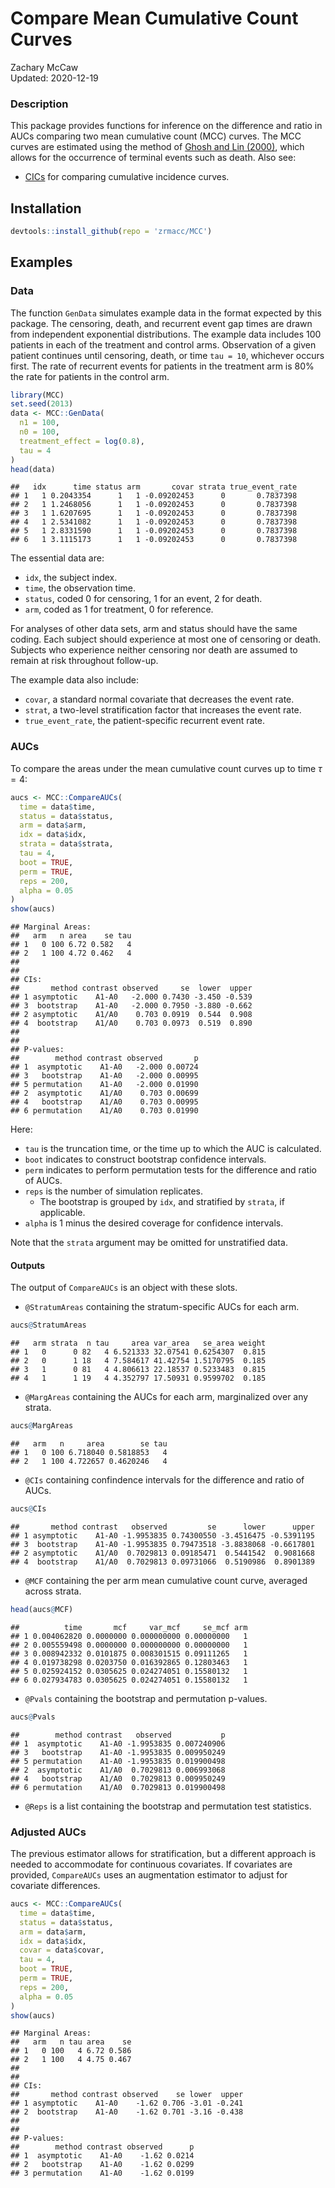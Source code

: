 # Compare Mean Cumulative Count Curves

Zachary McCaw <br>
Updated: 2020-12-19



### Description

This package provides functions for inference on the difference and ratio in AUCs comparing two mean cumulative count (MCC) curves. The MCC curves are estimated using the method of [Ghosh and Lin (2000)](https://onlinelibrary.wiley.com/doi/abs/10.1111/j.0006-341X.2000.00554.x), which allows for the occurrence of terminal events such as death. Also see:
* [CICs](https://github.com/zrmacc/CICs) for comparing cumulative incidence curves. 

## Installation


```r
devtools::install_github(repo = 'zrmacc/MCC')
```

## Examples

### Data

The function `GenData` simulates example data in the format expected by this package. The censoring, death, and recurrent event gap times are drawn from independent exponential distributions. The example data includes 100 patients in each of the treatment and control arms. Observation of a given patient continues until censoring, death, or time `tau = 10`, whichever occurs first. The rate of recurrent events for patients in the treatment arm is 80% the rate for patients in the control arm. 


```r
library(MCC)
set.seed(2013)
data <- MCC::GenData(
  n1 = 100,
  n0 = 100,
  treatment_effect = log(0.8),
  tau = 4
)
head(data)
```

```
##   idx      time status arm       covar strata true_event_rate
## 1   1 0.2043354      1   1 -0.09202453      0       0.7837398
## 2   1 1.2468056      1   1 -0.09202453      0       0.7837398
## 3   1 1.6207695      1   1 -0.09202453      0       0.7837398
## 4   1 2.5341082      1   1 -0.09202453      0       0.7837398
## 5   1 2.8331590      1   1 -0.09202453      0       0.7837398
## 6   1 3.1115173      1   1 -0.09202453      0       0.7837398
```

The essential data are:

* `idx`, the subject index. 
* `time`, the observation time. 
* `status`, coded 0 for censoring, 1 for an event, 2 for death.
* `arm`, coded as 1 for treatment, 0 for reference. 

For analyses of other data sets, arm and status should have the same coding. Each subject should experience at most one of censoring or death. Subjects who experience neither censoring nor death are assumed to remain at risk throughout follow-up. 

The example data also include:

* `covar`, a standard normal covariate that decreases the event rate. 
* `strat`, a two-level stratification factor that increases the event rate.
* `true_event_rate`, the patient-specific recurrent event rate.

### AUCs

To compare the areas under the mean cumulative count curves up to time $\tau = 4$: 

```r
aucs <- MCC::CompareAUCs(
  time = data$time,
  status = data$status,
  arm = data$arm,
  idx = data$idx,
  strata = data$strata,
  tau = 4,
  boot = TRUE,
  perm = TRUE,
  reps = 200,
  alpha = 0.05
)
show(aucs)
```

```
## Marginal Areas:
##   arm   n area    se tau
## 1   0 100 6.72 0.582   4
## 2   1 100 4.72 0.462   4
## 
## 
## CIs:
##       method contrast observed     se  lower  upper
## 1 asymptotic    A1-A0   -2.000 0.7430 -3.450 -0.539
## 3  bootstrap    A1-A0   -2.000 0.7950 -3.880 -0.662
## 2 asymptotic    A1/A0    0.703 0.0919  0.544  0.908
## 4  bootstrap    A1/A0    0.703 0.0973  0.519  0.890
## 
## 
## P-values:
##        method contrast observed       p
## 1  asymptotic    A1-A0   -2.000 0.00724
## 3   bootstrap    A1-A0   -2.000 0.00995
## 5 permutation    A1-A0   -2.000 0.01990
## 2  asymptotic    A1/A0    0.703 0.00699
## 4   bootstrap    A1/A0    0.703 0.00995
## 6 permutation    A1/A0    0.703 0.01990
```

Here:

* `tau` is the truncation time, or the time up to which the AUC is calculated. 
* `boot` indicates to construct bootstrap confidence intervals. 
* `perm` indicates to perform permutation tests for the difference and ratio of AUCs.
* `reps` is the number of simulation replicates. 
  - The bootstrap is grouped by `idx`, and stratified by `strata`, if applicable.
* `alpha` is 1 minus the desired coverage for confidence intervals. 

Note that the `strata` argument may be omitted for unstratified data. 

#### Outputs

The output of `CompareAUCs` is an object with these slots.

* `@StratumAreas` containing the stratum-specific AUCs for each arm.

```r
aucs@StratumAreas
```

```
##   arm strata  n tau     area var_area   se_area weight
## 1   0      0 82   4 6.521333 32.07541 0.6254307  0.815
## 2   0      1 18   4 7.584617 41.42754 1.5170795  0.185
## 3   1      0 81   4 4.806613 22.18537 0.5233483  0.815
## 4   1      1 19   4 4.352797 17.50931 0.9599702  0.185
```

* `@MargAreas` containing the AUCs for each arm, marginalized over any strata. 


```r
aucs@MargAreas
```

```
##   arm   n     area        se tau
## 1   0 100 6.718040 0.5818853   4
## 2   1 100 4.722657 0.4620246   4
```

* `@CIs` containing confindence intervals for the difference and ratio of AUCs.


```r
aucs@CIs
```

```
##       method contrast   observed         se      lower      upper
## 1 asymptotic    A1-A0 -1.9953835 0.74300550 -3.4516475 -0.5391195
## 3  bootstrap    A1-A0 -1.9953835 0.79473518 -3.8838068 -0.6617801
## 2 asymptotic    A1/A0  0.7029813 0.09185471  0.5441542  0.9081668
## 4  bootstrap    A1/A0  0.7029813 0.09731066  0.5190986  0.8901389
```

* `@MCF` containing the per arm mean cumulative count curve, averaged across strata.


```r
head(aucs@MCF)
```

```
##          time       mcf     var_mcf     se_mcf arm
## 1 0.004062820 0.0000000 0.000000000 0.00000000   1
## 2 0.005559498 0.0000000 0.000000000 0.00000000   1
## 3 0.008942332 0.0101875 0.008301515 0.09111265   1
## 4 0.019738298 0.0203750 0.016392865 0.12803463   1
## 5 0.025924152 0.0305625 0.024274051 0.15580132   1
## 6 0.027934783 0.0305625 0.024274051 0.15580132   1
```

* `@Pvals` containing the bootstrap and permutation p-values.


```r
aucs@Pvals
```

```
##        method contrast   observed           p
## 1  asymptotic    A1-A0 -1.9953835 0.007240906
## 3   bootstrap    A1-A0 -1.9953835 0.009950249
## 5 permutation    A1-A0 -1.9953835 0.019900498
## 2  asymptotic    A1/A0  0.7029813 0.006993068
## 4   bootstrap    A1/A0  0.7029813 0.009950249
## 6 permutation    A1/A0  0.7029813 0.019900498
```

* `@Reps` is a list containing the bootstrap and permutation test statistics.

### Adjusted AUCs

The previous estimator allows for stratification, but a different approach is needed to accommodate for continuous covariates. If covariates are provided, `CompareAUCs` uses an augmentation estimator to adjust for covariate differences.


```r
aucs <- MCC::CompareAUCs(
  time = data$time,
  status = data$status,
  arm = data$arm,
  idx = data$idx,
  covar = data$covar,
  tau = 4,
  boot = TRUE,
  perm = TRUE,
  reps = 200,
  alpha = 0.05
)
show(aucs)
```

```
## Marginal Areas:
##   arm   n tau area    se
## 1   0 100   4 6.72 0.586
## 2   1 100   4 4.75 0.467
## 
## 
## CIs:
##       method contrast observed    se lower  upper
## 1 asymptotic    A1-A0    -1.62 0.706 -3.01 -0.241
## 2  bootstrap    A1-A0    -1.62 0.701 -3.16 -0.438
## 
## 
## P-values:
##        method contrast observed      p
## 1  asymptotic    A1-A0    -1.62 0.0214
## 2   bootstrap    A1-A0    -1.62 0.0299
## 3 permutation    A1-A0    -1.62 0.0199
```

